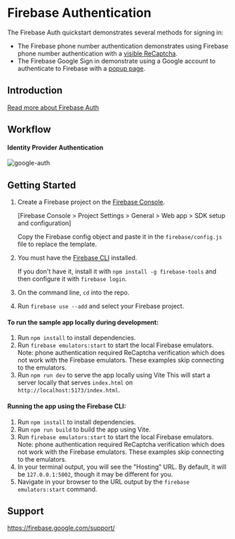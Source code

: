 Firebase Authentication
=============================

The Firebase Auth quickstart demonstrates several methods for signing in:

 - The Firebase phone number authentication demonstrates using Firebase phone number authentication with a [visible ReCaptcha](phone/phone-visible.html).
 - The Firebase Google Sign in demonstrate using a Google account to authenticate to Firebase with a [popup page](google/google-popup.html).


Introduction
------------

[Read more about Firebase Auth](https://firebase.google.com/docs/auth/)

## Workflow

<!-- - Phone Number Authentication

![Authentication](https://github.com/cookiehankie/firebase-auth-web/assets/106795225/89c6defc-4787-41ce-a6a0-dfe5ac8ba96b) -->

#### Identity Provider Authentication


![google-auth](https://github.com/cookiehankie/auth/assets/106795225/60423d69-7d1e-42f4-9d0c-50a9f9943831)

Getting Started
---------------

 1. Create a Firebase project on the [Firebase Console](https://console.firebase.google.com). 
 
    [Firebase Console > Project Settings > General > Web app > 
    SDK setup and configuration]

    Copy the Firebase config object and paste it in the `firebase/config.js` file to replace the template.


 2. You must have the [Firebase CLI](https://firebase.google.com/docs/cli/) installed. 

    If you don't have it, install it with `npm install -g firebase-tools` and then configure it with `firebase login`.
 3. On the command line, `cd` into the repo.
 4. Run `firebase use --add` and select your Firebase project.

#### To run the sample app locally during development:
 1. Run `npm install` to install dependencies.
 2. Run `firebase emulators:start` to start the local Firebase emulators. Note: phone authentication required ReCaptcha verification which does not work with the Firebase emulators. These examples skip connecting to the emulators.
 3. Run `npm run dev` to serve the app locally using Vite
   This will start a server locally that serves `index.html` on `http://localhost:5173/index.html`. 


#### Running the app using the Firebase CLI:
 1. Run `npm install` to install dependencies.
 2. Run `npm run build` to build the app using Vite.
 3. Run `firebase emulators:start` to start the local Firebase emulators. Note: phone authentication required ReCaptcha verification which does not work with the Firebase emulators. These examples skip connecting to the emulators.
 4. In your terminal output, you will see the "Hosting" URL. By default, it will be `127.0.0.1:5002`, though it may be different for you.
 5. Navigate in your browser to the URL output by the `firebase emulators:start` command.


Support
-------

https://firebase.google.com/support/

